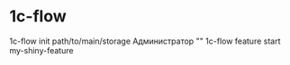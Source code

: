 # 1c-flow

1c-flow init path/to/main/storage Администратор ""
1c-flow feature start my-shiny-feature
